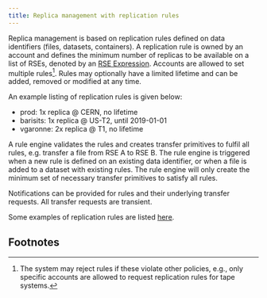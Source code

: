 ```yaml
---
title: Replica management with replication rules
---
```


Replica management is based on replication rules defined on data identifiers
(files, datasets, containers). A replication rule is owned by an account and
defines the minimum number of replicas to be available on a list of RSEs,
denoted by an [RSE Expression](rse_expressions.md).  Accounts are allowed to set
multiple rules[^1]. Rules may optionally have a limited lifetime and can be
added, removed or modified at any time.

An example listing of replication rules is given below:

- prod: 1x replica @ CERN, no lifetime
- barisits: 1x replica @ US-T2, until 2019-01-01
- vgaronne: 2x replica @ T1, no lifetime

A rule engine validates the rules and creates transfer primitives to fulfil all
rules, e.g. transfer a file from RSE A to RSE B. The rule engine is triggered
when a new rule is defined on an existing data identifier, or when a file is
added to a dataset with existing rules.  The rule engine will only create the
minimum set of necessary transfer primitives to satisfy all rules.

Notifications can be provided for rules and their underlying transfer
requests. All transfer requests are transient.

Some examples of replication rules are listed
[here](replication_rules_examples.md).

## Footnotes

[^1]: The system may reject rules if these violate other policies, e.g., only
    specific accounts are allowed to request replication rules for tape systems.
